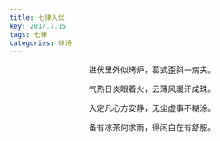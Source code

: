 ```yaml
---
title: 七律入伏
key: 2017.7.15
tags: 七律
categories: 律诗
---
```


<p align="center">进伏里外似烤炉，葛式歪斜一病夫。
</p>
<p align="center">气热日炎眼着火，云薄风暖汗成珠。
</p>
<p align="center">入定凡心方安静，无尘虚事不糊涂。
</p>
<p align="center">备有凉茶何求雨，得闲自在有舒服。
</p>
<p align="center"></br>
</p>
